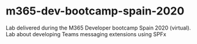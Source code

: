 # m365-dev-bootcamp-spain-2020
Lab delivered during the M365 Developer bootcamp Spain 2020 (virtual). Lab about developing Teams messaging extensions using SPFx
